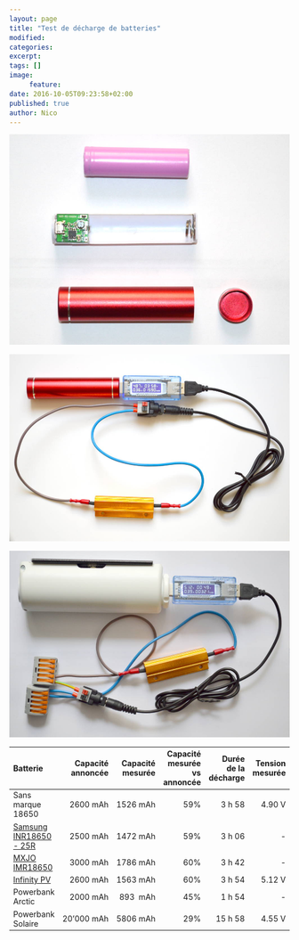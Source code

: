 ```yaml
---
layout: page
title: "Test de décharge de batteries"
modified:
categories:
excerpt:
tags: []
image:
     feature:
date: 2016-10-05T09:23:58+02:00
published: true
author: Nico
---
```


![batterie noname ouverte](/files/2016-10-05-tests_batteries/batterie_noname+boitier_lowres.jpg)

![Test batterie noname](/files/2016-10-05-tests_batteries/test_batterie_18650_noname_lowres.jpg)

![Test batterie Infinity PV](/files/2016-10-05-tests_batteries/test_batterie_infinityPV_lowres.jpg)


| Batterie                     | Capacité annoncée | Capacité mesurée | Capacité mesurée<br/>vs annoncée | Durée de la décharge | Tension mesurée | Courant mesuré | Résistance calculée |
| :--                          | --:               | --:              | --:                              | --:                  | --:             | --:            | --:                 |
| Sans marque 18650            | 2600 mAh          | 1526 mAh         | 59%                              | 3 h 58               | 4.90 V          | 0.39 A         | 12.6 Ω              |
| [Samsung INR18650 - 25R ][1] | 2500 mAh          | 1472 mAh         | 59%                              | 3 h 06               | -               | -              | -                   |
| [MXJO IMR18650][2]           | 3000 mAh          | 1786 mAh         | 60%                              | 3 h 42               | -               | -              | -                   |
| [Infinity PV][3]             | 2600 mAh          | 1563 mAh         | 60%                              | 3 h 54               | 5.12 V          | 0.39 A         | 13.1 Ω              |
| Powerbank Arctic             | 2000 mAh          | 893  mAh         | 45%                              | 1 h 54               | -               | -              | -                   |
| Powerbank Solaire            | 20’000 mAh        | 5806 mAh         | 29%                              | 15 h 58              | 4.55 V          | 0.36 A         | 12.6 Ω              |



[1]: http://www.gearbest.com/batteries/pp_241348.html
[2]: http://www.lepetitvapoteur.com/fr/accus/1876-accu-mxjo-imr-18650-3000-ma-35-a-.html
[3]: https://www.infinitypv.com/images/HeLi-on_manual_v1.pdf
